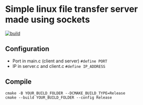 # Simple linux file transfer server made using sockets

[![build](https://github.com/AdrianRo147/file-transfer-using-sockets/actions/workflows/cmake-single-platform.yml/badge.svg)](https://github.com/AdrianRo147/file-transfer-using-sockets/actions/workflows/cmake-single-platform.yml)

## Configuration
- Port in main.c (client and server) `#define PORT`
- IP in server.c and client.c `#define IP_ADDRESS`

## Compile
```
cmake -B YOUR_BUILD_FOLDER --DCMAKE_BUILD_TYPE=Release
cmake --build YOUR_BUILD_FOLDER --config Release
```
